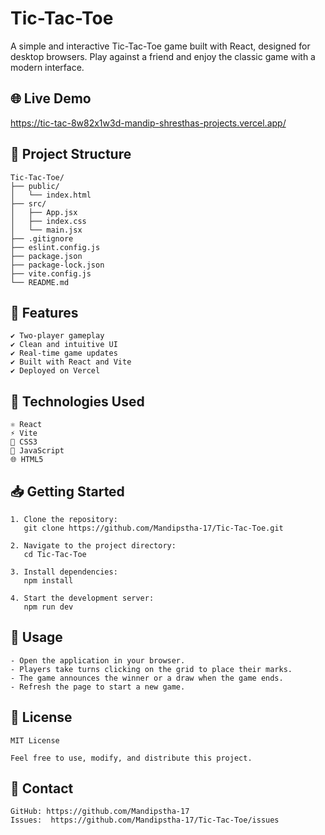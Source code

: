 # Tic-Tac-Toe

A simple and interactive Tic-Tac-Toe game built with React, designed for desktop browsers. Play against a friend and enjoy the classic game with a modern interface.

## 🌐 Live Demo

https://tic-tac-8w82x1w3d-mandip-shresthas-projects.vercel.app/

## 📁 Project Structure

    Tic-Tac-Toe/
    ├── public/
    │   └── index.html
    ├── src/
    │   ├── App.jsx
    │   ├── index.css
    │   └── main.jsx
    ├── .gitignore
    ├── eslint.config.js
    ├── package.json
    ├── package-lock.json
    ├── vite.config.js
    └── README.md

## 🚀 Features

    ✔️ Two-player gameplay
    ✔️ Clean and intuitive UI
    ✔️ Real-time game updates
    ✔️ Built with React and Vite
    ✔️ Deployed on Vercel

## 🧰 Technologies Used

    ⚛️ React
    ⚡ Vite
    🎨 CSS3
    📝 JavaScript
    🌐 HTML5

## 📥 Getting Started

    1. Clone the repository:
       git clone https://github.com/Mandipstha-17/Tic-Tac-Toe.git

    2. Navigate to the project directory:
       cd Tic-Tac-Toe

    3. Install dependencies:
       npm install

    4. Start the development server:
       npm run dev

## 📌 Usage

    - Open the application in your browser.
    - Players take turns clicking on the grid to place their marks.
    - The game announces the winner or a draw when the game ends.
    - Refresh the page to start a new game.

## 🧾 License

    MIT License

    Feel free to use, modify, and distribute this project.

## 🙋 Contact

    GitHub: https://github.com/Mandipstha-17
    Issues:  https://github.com/Mandipstha-17/Tic-Tac-Toe/issues
